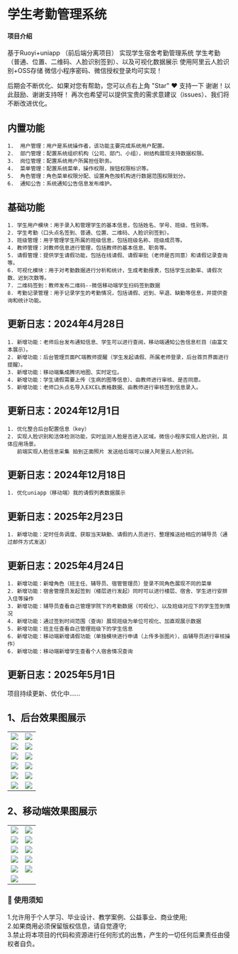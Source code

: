 
# 学生考勤管理系统

#### 项目介绍
基于Ruoyi+uniapp （前后端分离项目） 实现学生宿舍考勤管理系统
学生考勤（普通、位置、二维码、人脸识别签到）、以及可视化数据展示
使用阿里云人脸识别+OSS存储
微信小程序密码、微信授权登录均可实现！

后期会不断优化、如果对您有帮助，您可以点右上角 "Star" ❤️ 支持一下 谢谢！以此鼓励、谢谢支持呀！
再次也希望可以提供宝贵的需求意建议（issues）、我们将不断改进优化。

## 内置功能
~~~
1.  用户管理：用户是系统操作者，该功能主要完成系统用户配置。
2.  部门管理：配置系统组织机构（公司、部门、小组），树结构展现支持数据权限。
3.  岗位管理：配置系统用户所属担任职务。
4.  菜单管理：配置系统菜单，操作权限，按钮权限标识等。
5.  角色管理：角色菜单权限分配、设置角色按机构进行数据范围权限划分。
6.  通知公告：系统通知公告信息发布维护。
~~~

## 基础功能
~~~
1. 学生用户模块：用于录入和管理学生的基本信息，包括姓名、学号、班级、性别等。
2. 学生考勤（口头点名签到、普通、位置、二维码、人脸识别签到）。
3. 班级管理：用于管理学生所属的班级信息，包括班级名称、班级成员等。
4. 教师管理：对教师信息进行管理，包括教师的基本信息、职务等。
5. 请假管理：提供学生请假功能，包括在线请假、请假审批（老师是否同意）和请假记录查询等。
6. 可视化模块：用于对考勤数据进行分析和统计，生成考勤报表，包括学生出勤率、请假次数、迟到次数等。
7. 二维码签到：教师发布二维码--微信移动端学生扫码签到数据
8. 考勤记录管理：用于记录学生的考勤情况，包括请假、迟到、早退、缺勤等信息，并提供查询和统计功能。
~~~

## 更新日志：2024年4月28日
~~~
1. 新增功能：老师后台发布通知信息、学生可以进行查阅，移动端通知公告信息栏目（由富文本展示）。
2. 新增功能：后台管理页面PC端教师提醒（学生发起请假、所属老师登录，后台首页界面进行提醒）。
3. 新增功能：移动端集成腾讯地图、实时定位。
4. 新增功能：学生请假需要上传（生病的图等信息）、由教师进行审核、是否同意。
5. 新增功能：老师口头点名导入EXCEL表格数据、由教师进行审核签到信息录入。
~~~

## 更新日志：2024年12月1日
~~~
1. 优化整合后台配置信息（key）
2. 实现人脸识别和活体检测功能，实时监测人脸是否进入区域。微信小程序实现人脸识别，具体应用场景。
   前端实现人脸信息采集 拍到正面照片 发送给后端可以接入阿里云人脸识别。
~~~

## 更新日志：2024年12月18日
~~~
1. 优化uniapp（移动端）我的请假列表数据展示
~~~

## 更新日志：2025年2月23日
~~~
1. 新增功能：定时任务调度、获取当天缺勤、请假的人员进行、整理推送给相应的辅导员（通过邮件方式发送）
~~~

## 更新日志：2025年4月24日
~~~
1. 新增功能：新增角色（班主任、辅导员、宿管管理员）登录不同角色展现不同的菜单
2. 新增功能：宿舍管理员发起签到（楼层进行发起）同时可以进行楼层、宿舍、学生进行安排入住等操作
3. 新增功能：辅导员查看自己管理学院下的考勤数据（可视化）、以及班级对应下的学生签到情况
4. 新增功能：通过签到时间范围（查询）展现班级为单位可视化、加直观展示数据
5. 新增功能：班主任查看自己管理班级下的学生信息
6. 新增功能：移动端新增请假功能（单独模块进行申请（上传多张图片）、由辅导员进行审核操作）
6. 新增功能：移动端新增学生查看个人宿舍情况查询
~~~

## 更新日志：2025年5月1日

项目持续更新、优化中......

 
## 1、后台效果图展示
<table>
    <tr>
        <td><img src="https://gitee.com/ye-sgui/student-dormitory-check/raw/master/%E5%AD%A6%E7%94%9F%E4%BF%A1%E6%81%AF%E7%AE%A1%E7%90%86.png"/></td>
        <td><img src="https://gitee.com/ye-sgui/student-dormitory-check/raw/master/%E8%BE%85%E5%AF%BC%E5%91%98%E7%AE%A1%E7%90%86.png"/></td>
    </tr>
    <tr>
        <td><img src="https://gitee.com/ye-sgui/student-dormitory-check/raw/master/%E5%AD%A6%E7%94%9F%E8%AF%B7%E5%81%87%E7%AE%A1%E7%90%86.png"/></td>
        <td><img src="https://gitee.com/ye-sgui/student-dormitory-check/raw/master/%E5%AE%BF%E8%88%8D%E6%A5%BC%E5%B1%82%E7%AE%A1%E7%90%86.png"/></td>
    </tr>
    <tr>
        <td><img src="https://gitee.com/ye-sgui/student-dormitory-check/raw/master/%E5%8F%91%E8%B5%B7%E7%AD%BE%E5%88%B0.png"/></td>
        <td><img src="https://gitee.com/ye-sgui/student-dormitory-check/raw/master/%E5%BD%92%E5%AE%BF%E6%8F%90%E9%86%92.png"/></td>
    </tr>	 
    <tr>
        <td><img src="https://gitee.com/ye-sgui/student-dormitory-check/raw/master/%E7%8F%AD%E4%B8%BB%E4%BB%BB%E7%AE%A1%E7%90%86.png"/></td>
        <td><img src="https://gitee.com/ye-sgui/student-dormitory-check/raw/master/%E4%B8%AA%E4%BA%BA%E4%BA%BA%E8%84%B8%E4%B8%8A%E4%BC%A0%E5%90%8E%E5%8F%B0%E5%BA%93.png"/></td>
    </tr>
  <tr>
        <td><img src="https://gitee.com/ye-sgui/student-dormitory-check/raw/master/%E7%AD%BE%E5%88%B0%E6%95%B0%E6%8D%AE.png"/></td>
        <td><img src="https://gitee.com/ye-sgui/student-dormitory-check/raw/master/%E5%BD%93%E6%97%A5%E7%8F%AD%E7%BA%A7%E8%80%83%E5%8B%A4%E6%95%B0%E6%8D%AE.png"/></td>
    </tr>
  <tr>
        <td><img src="https://gitee.com/ye-sgui/student-dormitory-check/raw/master/%E5%BD%93%E6%97%A5%E5%AD%A6%E9%99%A2%E7%8F%AD%E7%BA%A7%E5%AD%A6%E7%94%9F%E8%80%83%E5%8B%A4%E6%95%B0%E6%8D%AE.png"/></td>
        <td><img src="https://gitee.com/ye-sgui/student-dormitory-check/raw/master/%E6%9F%A5%E8%AF%A2%E8%80%83%E5%8B%A4%E8%8C%83%E5%9B%B4%E8%80%83%E5%8B%A4%E6%95%B0%E6%8D%AE.png"/></td>
    </tr>
</table>

## 2、移动端效果图展示
<table>
    <tr>
       <td><img src="https://gitee.com/ye-sgui/student-dormitory-check/raw/master/%E7%A7%BB%E5%8A%A8%E7%99%BB%E5%BD%95.png"/></td>
       <td><img src="https://gitee.com/ye-sgui/student-dormitory-check/raw/master/%E9%A6%96%E9%A1%B5%E7%A7%BB%E5%8A%A8.png"/></td>
    </tr>
    <tr>
        <td><img src="https://gitee.com/ye-sgui/student-dormitory-check/raw/master/%E5%B7%A5%E4%BD%9C%E5%8F%B0%E7%A7%BB%E5%8A%A8.png"/></td>
        <td><img src="https://gitee.com/ye-sgui/student-dormitory-check/raw/master/%E6%88%91%E7%9A%84%E7%8F%AD%E7%BA%A7.png"/></td>
    </tr>
    <tr>
        <td><img src="https://gitee.com/ye-sgui/student-dormitory-check/raw/master/%E6%88%91%E7%9A%84%E5%AE%BF%E8%88%8D.png"/></td>
        <td><img src="https://gitee.com/ye-sgui/student-dormitory-check/raw/master/%E7%A7%BB%E5%8A%A8%E5%8F%91%E8%B5%B7%E7%AD%BE%E5%88%B0.png"/></td>
    </tr>	 
     <tr>
        <td><img src="https://gitee.com/ye-sgui/student-dormitory-check/raw/master/%E7%A7%BB%E5%8A%A8%E4%B8%AA%E4%BA%BA%E4%B8%8A%E4%BC%A0.png"/></td>
        <td><img src="https://gitee.com/ye-sgui/student-dormitory-check/raw/master/%E7%A7%BB%E5%8A%A8%E8%AF%B7%E5%81%87.png"/></td>
    </tr>
   <tr>
        <td><img src="https://gitee.com/ye-sgui/student-dormitory-check/raw/master/%E7%A7%BB%E5%8A%A8%E8%AF%B7%E5%81%87%E6%95%B0%E6%8D%AE.png"/></td>
        <td><img src="https://gitee.com/ye-sgui/student-dormitory-check/raw/master/%E9%80%9A%E7%9F%A5%E5%85%AC%E5%91%8A.png"/></td>
    </tr>
     <tr>
        <td><img src="https://gitee.com/ye-sgui/student-dormitory-check/raw/master/%E7%A7%BB%E5%8A%A8%E6%88%91%E7%9A%84.png"/></td>
    </tr>
</table>



### 🔔 使用须知
1.允许用于个人学习、毕业设计、教学案例、公益事业、商业使用;<br>
2.如果商用必须保留版权信息，请自觉遵守;<br>
3.禁止将本项目的代码和资源进行任何形式的出售，产生的一切任何后果责任由侵权者自负。<br>
